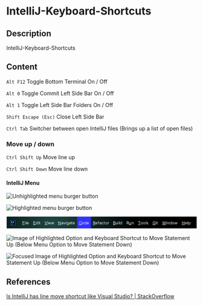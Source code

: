 # IntelliJ-Keyboard-Shortcuts

## Description

IntelliJ-Keyboard-Shortcuts

## Content

`Alt F12` Toggle Bottom Terminal On / Off

`Alt 0` Toggle Commit Left Side Bar On / Off

`Alt 1` Toggle Left Side Bar Folders On / Off

`Shift Escape (Esc)` Close Left Side Bar

`Ctrl Tab` Switcher between open IntelliJ files (Brings up a list of open files)

### Move up / down

`Ctrl Shift Up` Move line up

`Ctrl Shift Down` Move line down

#### IntelliJ Menu

![Unhighlighted menu burger button](https://github.com/CoderSales/IntelliJ-Keyboard-Shortcuts/assets/32943259/c2082132-f081-441d-9e01-748b23d58875)

![Highlighted menu burger button](https://github.com/CoderSales/IntelliJ-Keyboard-Shortcuts/assets/32943259/37a07678-e883-42a3-9208-386ee31c8b4f)

![Image of IntelliJ Menu](/static/images/imageOfIntelliJMenu.png)

![Image of Highlighted Option and Keyboard Shortcut to Move Statement Up (Below Menu Option to Move Statement Down)](https://github.com/CoderSales/IntelliJ-Keyboard-Shortcuts/assets/32943259/21e94aae-aefa-4809-98db-88753fd78dc2)

![Focused Image of Highlighted Option and Keyboard Shortcut to Move Statement Up (Below Menu Option to Move Statement Down)](https://github.com/CoderSales/IntelliJ-Keyboard-Shortcuts/assets/32943259/101bddd9-4514-4966-9259-08cf8f13a300)


## References

[Is IntelliJ has line move shortcut like Visual Studio? | StackOverflow](https://stackoverflow.com/questions/69422749/is-intellij-has-line-move-shortcut-like-visual-studio)
